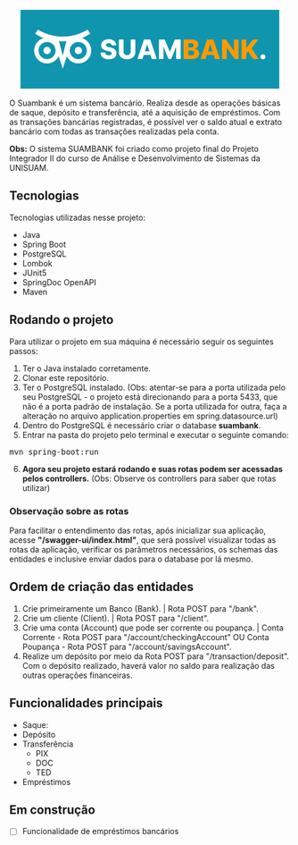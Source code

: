 <p align="center">
  <img src="https://raw.githubusercontent.com/EricEOL/suambank/main/readme/suambank.png" />
</p>

O Suambank é um sistema bancário. Realiza desde as operações básicas de saque, depósito e transferência, até a aquisição de empréstimos.
Com as transações bancárias registradas, é possível ver o saldo atual e extrato bancário com todas as transações realizadas pela conta.

<strong>Obs:</strong> O sistema SUAMBANK foi criado como projeto final do Projeto Integrador II do curso de Análise e Desenvolvimento de Sistemas da UNISUAM.

## Tecnologias

Tecnologias utilizadas nesse projeto:

* Java
* Spring Boot
* PostgreSQL
* Lombok
* JUnit5
* SpringDoc OpenAPI
* Maven

## Rodando o projeto

Para utilizar o projeto em sua máquina é necessário seguir os seguintes passos:
1) Ter o Java instalado corretamente.
2) Clonar este repositório.
3) Ter o PostgreSQL instalado. (Obs: atentar-se para a porta utilizada pelo seu PostgreSQL - o projeto está direcionando para a porta 5433, que não é a porta padrão de instalação. Se a porta utilizada for outra, faça a alteração no arquivo application.properties em spring.datasource.url)
4) Dentro do PostgreSQL é necessário criar o database <strong>suambank</strong>.
5) Entrar na pasta do projeto pelo terminal e executar o seguinte comando:
<pre>
mvn spring-boot:run
</pre>
6) <strong>Agora seu projeto estará rodando e suas rotas podem ser acessadas pelos controllers.</strong> (Obs: Observe os controllers para saber que rotas utilizar)

### Observação sobre as rotas
Para facilitar o entendimento das rotas, após inicializar sua aplicação, acesse <strong>"/swagger-ui/index.html"</strong>, que será possível visualizar todas as rotas da aplicação, verificar os parâmetros necessários, os schemas das entidades e inclusive enviar dados para o database por lá mesmo.

## Ordem de criação das entidades
1) Crie primeiramente um Banco (Bank). | Rota POST para "/bank".
2) Crie um cliente (Client). | Rota POST para "/client".
3) Crie uma conta (Account) que pode ser corrente ou poupança. | Conta Corrente - Rota POST para "/account/checkingAccount" OU Conta Poupança - Rota POST para "/account/savingsAccount".
4) Realize um depósito por meio da Rota POST para "/transaction/deposit". Com o depósito realizado, haverá valor no saldo para realização das outras operações financeiras.

## Funcionalidades principais

* Saque: 
* Depósito
* Transferência
    * PIX
    * DOC
    * TED
* Empréstimos

## Em construção

- [ ] Funcionalidade de empréstimos bancários